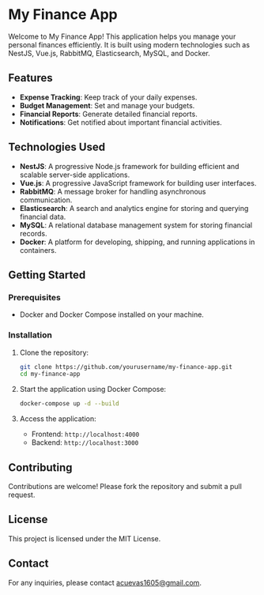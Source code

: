 # My Finance App

Welcome to My Finance App! This application helps you manage your personal finances efficiently. It is built using modern technologies such as NestJS, Vue.js, RabbitMQ, Elasticsearch, MySQL, and Docker.

## Features

- **Expense Tracking**: Keep track of your daily expenses.
- **Budget Management**: Set and manage your budgets.
- **Financial Reports**: Generate detailed financial reports.
- **Notifications**: Get notified about important financial activities.

## Technologies Used

- **NestJS**: A progressive Node.js framework for building efficient and scalable server-side applications.
- **Vue.js**: A progressive JavaScript framework for building user interfaces.
- **RabbitMQ**: A message broker for handling asynchronous communication.
- **Elasticsearch**: A search and analytics engine for storing and querying financial data.
- **MySQL**: A relational database management system for storing financial records.
- **Docker**: A platform for developing, shipping, and running applications in containers.

## Getting Started

### Prerequisites

- Docker and Docker Compose installed on your machine.

### Installation

1. Clone the repository:
    ```sh
    git clone https://github.com/yourusername/my-finance-app.git
    cd my-finance-app
    ```

2. Start the application using Docker Compose:
    ```sh
    docker-compose up -d --build
    ```

3. Access the application:
    - Frontend: `http://localhost:4000`
    - Backend: `http://localhost:3000`

## Contributing

Contributions are welcome! Please fork the repository and submit a pull request.

## License

This project is licensed under the MIT License.

## Contact

For any inquiries, please contact [acuevas1605@gmail.com](mailto:acuevas1605@gmail.com).
